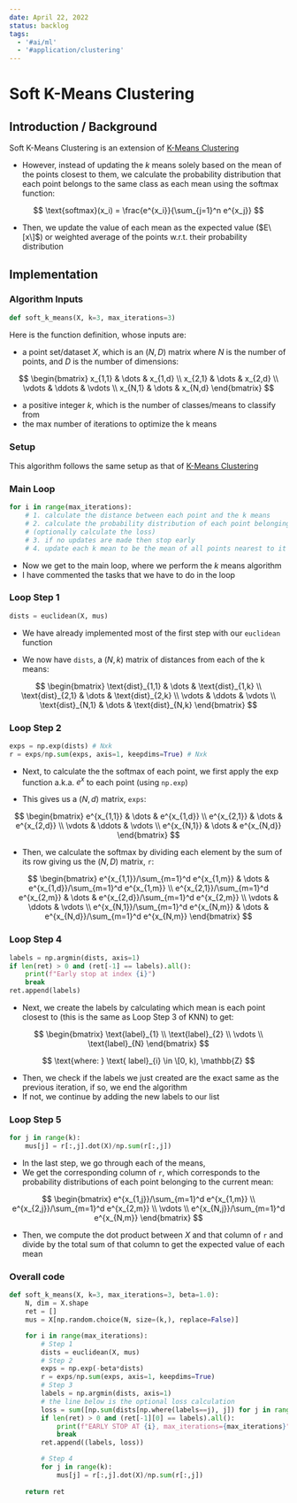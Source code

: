 ```yaml
---
date: April 22, 2022
status: backlog
tags:
  - '#ai/ml'
  - '#application/clustering'
---
```


# Soft K-Means Clustering

## Introduction / Background

Soft K-Means Clustering is an extension of [K-Means Clustering](k-means.md)

- However, instead of updating the $k$ means solely based on the mean of the points closest to them, we calculate the probability distribution that each point belongs to the same class as each mean using the $\text{softmax}$ function:

$$
\text{softmax}(x_i) = \frac{e^{x_i}}{\sum_{j=1}^n e^{x_j}}
$$

- Then, we update the value of each mean as the expected value ($E\[x\]$) or weighted average of the points w.r.t. their probability distribution

## Implementation

### Algorithm Inputs

```py
def soft_k_means(X, k=3, max_iterations=3)
```

Here is the function definition, whose inputs are:

- a point set/dataset $X$, which is an $(N, D)$ matrix where $N$ is the number of points, and $D$ is the number of dimensions:

$$
\begin{bmatrix}
x_{1,1} & \dots  & x_{1,d} \\
x_{2,1} & \dots  & x_{2,d} \\
\vdots  & \ddots & \vdots \\
x_{N,1} & \dots  & x_{N,d}
\end{bmatrix}
$$

- a positive integer $k$, which is the number of classes/means to classify from
- the max number of iterations to optimize the k means

### Setup

This algorithm follows the same setup as that of [K-Means Clustering](k-means.md)

### Main Loop

```py
for i in range(max_iterations):
    # 1. calculate the distance between each point and the k means
    # 2. calculate the probability distribution of each point belonging to each mean
    # (optionally calculate the loss)
    # 3. if no updates are made then stop early
    # 4. update each k mean to be the mean of all points nearest to it
```

- Now we get to the main loop, where we perform the $k$ means algorithm
- I have commented the tasks that we have to do in the loop

### Loop Step 1

```py
dists = euclidean(X, mus)
```

- We have already implemented most of the first step with our `euclidean` function

- We now have `dists`, a $(N, k)$ matrix of distances from each of the k means:

$$
\begin{bmatrix}
\text{dist}_{1,1} & \dots  & \text{dist}_{1,k} \\
\text{dist}_{2,1} & \dots  & \text{dist}_{2,k} \\
\vdots            & \ddots & \vdots \\
\text{dist}_{N,1} & \dots  & \text{dist}_{N,k}
\end{bmatrix}
$$

### Loop Step 2

```py
exps = np.exp(dists) # Nxk
r = exps/np.sum(exps, axis=1, keepdims=True) # Nxk
```

- Next, to calculate the the $\text{softmax}$ of each point, we first apply the $\exp$ function a.k.a. $e^x$ to each point (using `np.exp`)

- This gives us a $(N, d)$ matrix, `exps`:

$$
\begin{bmatrix}
e^{x_{1,1}} & \dots  & e^{x_{1,d}} \\
e^{x_{2,1}} & \dots  & e^{x_{2,d}} \\
\vdots  & \ddots & \vdots \\
e^{x_{N,1}} & \dots  & e^{x_{N,d}}
\end{bmatrix}
$$

- Then, we calculate the $\text{softmax}$ by dividing each element by the sum of its row giving us the $(N, D)$ matrix, `r`:

$$
\begin{bmatrix}
e^{x_{1,1}}/\sum_{m=1}^d e^{x_{1,m}} & \dots  & e^{x_{1,d}}/\sum_{m=1}^d e^{x_{1,m}} \\
e^{x_{2,1}}/\sum_{m=1}^d e^{x_{2,m}} & \dots  & e^{x_{2,d}}/\sum_{m=1}^d e^{x_{2,m}} \\
\vdots  & \ddots & \vdots \\
e^{x_{N,1}}/\sum_{m=1}^d e^{x_{N,m}} & \dots  & e^{x_{N,d}}/\sum_{m=1}^d e^{x_{N,m}}
\end{bmatrix}
$$

### Loop Step 4

```py
labels = np.argmin(dists, axis=1)
if len(ret) > 0 and (ret[-1] == labels).all():
    print(f"Early stop at index {i}")
    break
ret.append(labels)
```

- Next, we create the labels by calculating which mean is each point closest to (this is the same as Loop Step 3 of KNN) to get:

$$
\begin{bmatrix}
\text{label}_{1} \\
\text{label}_{2} \\
\vdots \\
\text{label}_{N}
\end{bmatrix}
$$

$$
\text{where: } \text{ label}_{i} \in \[0, k), \mathbb{Z}
$$

- Then, we check if the labels we just created are the exact same as the previous iteration, if so, we end the algorithm
- If not, we continue by adding the new labels to our list

### Loop Step 5

```py
for j in range(k):
    mus[j] = r[:,j].dot(X)/np.sum(r[:,j]) 
```

- In the last step, we go through each of the means,
- We get the corresponding column of `r`, which corresponds to the probability distributions of each point belonging to the current mean:

$$
\begin{bmatrix}
e^{x_{1,j}}/\sum_{m=1}^d e^{x_{1,m}} \\
e^{x_{2,j}}/\sum_{m=1}^d e^{x_{2,m}} \\
\vdots \\
e^{x_{N,j}}/\sum_{m=1}^d e^{x_{N,m}}
\end{bmatrix}
$$

- Then, we compute the dot product between $X$ and that column of `r` and divide by the total sum of that column to get the expected value of each mean

### Overall code

```py
def soft_k_means(X, k=3, max_iterations=3, beta=1.0):
    N, dim = X.shape
    ret = []
    mus = X[np.random.choice(N, size=(k,), replace=False)]

    for i in range(max_iterations):
        # Step 1
        dists = euclidean(X, mus)
        # Step 2
        exps = np.exp(-beta*dists)
        r = exps/np.sum(exps, axis=1, keepdims=True)
        # Step 3
        labels = np.argmin(dists, axis=1)
        # the line below is the optional loss calculation
        loss = sum([np.sum(dists[np.where(labels==j), j]) for j in range(k)])
        if len(ret) > 0 and (ret[-1][0] == labels).all():
            print(f"EARLY STOP AT {i}, max_iterations={max_iterations}")
            break
        ret.append((labels, loss))

        # Step 4
        for j in range(k):
            mus[j] = r[:,j].dot(X)/np.sum(r[:,j]) 
    
    return ret
```
